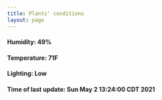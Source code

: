 ```yaml
---
title: Plants' conditions
layout: page
---
```



#### Humidity: 49%
#### Temperature: 71F
#### Lighting: Low
#### Time of last update: Sun May  2 13:24:00 CDT 2021
